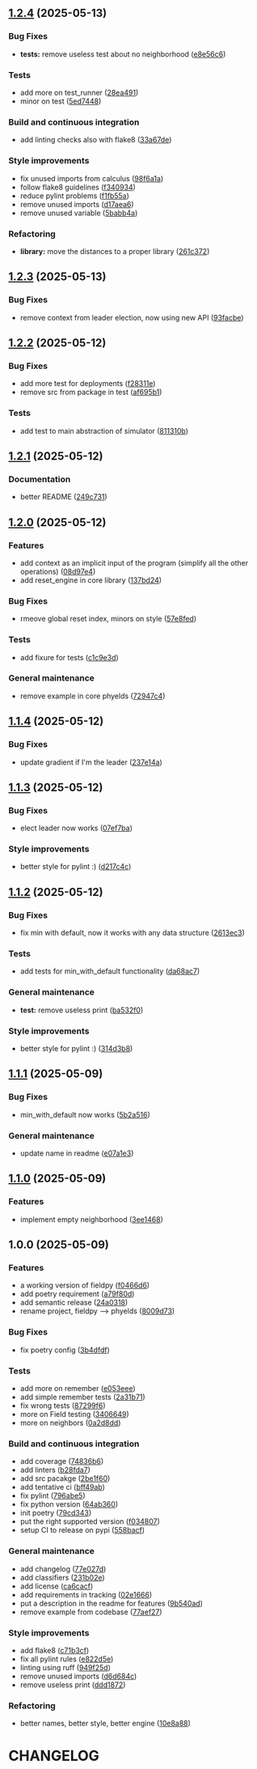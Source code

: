 ## [1.2.4](https://github.com/phyelds/phyelds/compare/1.2.3...1.2.4) (2025-05-13)

### Bug Fixes

* **tests:** remove useless test about no neighborhood ([e8e56c6](https://github.com/phyelds/phyelds/commit/e8e56c69385021239a62fc0901e77b69407a96c1))

### Tests

* add more on test_runner ([28ea491](https://github.com/phyelds/phyelds/commit/28ea49125dd252e2a8728b5d8728304331a8c52f))
* minor on test ([5ed7448](https://github.com/phyelds/phyelds/commit/5ed7448033788faa15cc3fe0f1de714162dd4579))

### Build and continuous integration

* add linting checks also with flake8 ([33a67de](https://github.com/phyelds/phyelds/commit/33a67de91343bd5444c270d8da99c13cbf29eb37))

### Style improvements

* fix unused imports from calculus ([98f6a1a](https://github.com/phyelds/phyelds/commit/98f6a1a8a422d5d43d448f51c5f305f439dd5e0a))
* follow flake8 guidelines ([f340934](https://github.com/phyelds/phyelds/commit/f340934f6ca05c6147bfa32fb96fcbe1957748ce))
* reduce pylint problems ([f1fb55a](https://github.com/phyelds/phyelds/commit/f1fb55aabf5fafe9917339b31af43048d6853ed7))
* remove unused imports ([d17aea6](https://github.com/phyelds/phyelds/commit/d17aea65a9ae09269b2483a9a758ba2e8779479c))
* remove unused variable ([5babb4a](https://github.com/phyelds/phyelds/commit/5babb4a5e707580762047f1f2c424211dd40b9cb))

### Refactoring

* **library:** move the distances to a proper library ([261c372](https://github.com/phyelds/phyelds/commit/261c372a912d5f063a84056b86c698cd8b48078e))

## [1.2.3](https://github.com/phyelds/phyelds/compare/1.2.2...1.2.3) (2025-05-13)

### Bug Fixes

* remove context from leader election, now using new API ([93facbe](https://github.com/phyelds/phyelds/commit/93facbea61ae08f77bce218b069db945723397e5))

## [1.2.2](https://github.com/phyelds/phyelds/compare/1.2.1...1.2.2) (2025-05-12)

### Bug Fixes

* add more test for deployments ([f28311e](https://github.com/phyelds/phyelds/commit/f28311e2af45b831e296326e1d72c784412dac4b))
* remove src from package in test ([af695b1](https://github.com/phyelds/phyelds/commit/af695b17e31116e6d5b4d148a5e090c1e12911c0))

### Tests

* add test to main abstraction of simulator ([811310b](https://github.com/phyelds/phyelds/commit/811310bcb452718335c264faffb0575646937812))

## [1.2.1](https://github.com/phyelds/phyelds/compare/1.2.0...1.2.1) (2025-05-12)

### Documentation

* better README ([249c731](https://github.com/phyelds/phyelds/commit/249c7318394615dbcd88023524af84e33030f255))

## [1.2.0](https://github.com/phyelds/phyelds/compare/1.1.4...1.2.0) (2025-05-12)

### Features

* add context as an implicit input of the program (simplify all the other operations) ([08d97e4](https://github.com/phyelds/phyelds/commit/08d97e452fceb0d67587996656543834912bc0d9))
* add reset_engine in core library ([137bd24](https://github.com/phyelds/phyelds/commit/137bd242cbae7f8477b76d65825e725caccefbc1))

### Bug Fixes

* rmeove global reset index, minors on style ([57e8fed](https://github.com/phyelds/phyelds/commit/57e8fedf35ecc7b7ae7bd2e6f47f41f167eb8d35))

### Tests

* add fixure for tests ([c1c9e3d](https://github.com/phyelds/phyelds/commit/c1c9e3da930625505feab41a3f3efae7b4df2892))

### General maintenance

* remove example in core phyelds ([72947c4](https://github.com/phyelds/phyelds/commit/72947c478e1caa4e0bd3a20e6af110c9852001c1))

## [1.1.4](https://github.com/phyelds/phyelds/compare/1.1.3...1.1.4) (2025-05-12)

### Bug Fixes

* update gradient if I'm the leader ([237e14a](https://github.com/phyelds/phyelds/commit/237e14a29c9d2a37d6a6e61935d0ae00564550b7))

## [1.1.3](https://github.com/phyelds/phyelds/compare/1.1.2...1.1.3) (2025-05-12)

### Bug Fixes

* elect leader now works ([07ef7ba](https://github.com/phyelds/phyelds/commit/07ef7ba9b97e9aac682f0288dea6154409dfb3c7))

### Style improvements

* better style for pylint :) ([d217c4c](https://github.com/phyelds/phyelds/commit/d217c4cf1ba8cccf40139b45779ec4e1667e0649))

## [1.1.2](https://github.com/phyelds/phyelds/compare/1.1.1...1.1.2) (2025-05-12)

### Bug Fixes

* fix min with default, now it works with any data structure ([2613ec3](https://github.com/phyelds/phyelds/commit/2613ec338ff078facbd17f2ec305cbbf1b0ea122))

### Tests

* add tests for min_with_default functionality ([da68ac7](https://github.com/phyelds/phyelds/commit/da68ac7194047f6f8ed2922719af594faa15bad2))

### General maintenance

* **test:** remove useless print ([ba532f0](https://github.com/phyelds/phyelds/commit/ba532f0577484661d59b7b6b19219a13391fdf2b))

### Style improvements

* better style for pylint :) ([314d3b8](https://github.com/phyelds/phyelds/commit/314d3b8288ecfc6a198890fbdc5718efe67e313d))

## [1.1.1](https://github.com/phyelds/phyelds/compare/1.1.0...1.1.1) (2025-05-09)

### Bug Fixes

* min_with_default now works ([5b2a516](https://github.com/phyelds/phyelds/commit/5b2a516eec5dd1f11edbc423dfcc5fbcdefbfcc0))

### General maintenance

* update name in readme ([e07a1e3](https://github.com/phyelds/phyelds/commit/e07a1e334fdf5510283ef0d9d1514d9dcd07b8a4))

## [1.1.0](https://github.com/phyelds/phyelds/compare/1.0.0...1.1.0) (2025-05-09)

### Features

* implement empty neighborhood ([3ee1468](https://github.com/phyelds/phyelds/commit/3ee146817d67dd2df433cae2b54baa371a5aeae5))

## 1.0.0 (2025-05-09)

### Features

* a working version of fieldpy ([f0466d6](https://github.com/phyelds/phyelds/commit/f0466d6ab3e52d443590c4900015162894da9fd8))
* add poetry requirement ([a79f80d](https://github.com/phyelds/phyelds/commit/a79f80d4a21eb27fd9aafaa1053b466ad9990d0b))
* add semantic release ([24a0318](https://github.com/phyelds/phyelds/commit/24a0318548710530e5a753b96234b2a049dc2e25))
* rename project, fieldpy --> phyelds ([8009d73](https://github.com/phyelds/phyelds/commit/8009d7373b57e94b414dee5036f8d4f875ead49b))

### Bug Fixes

* fix poetry config ([3b4dfdf](https://github.com/phyelds/phyelds/commit/3b4dfdf2b270458ee0e1bee26b20c79a8ec72df9))

### Tests

* add more on remember ([e053eee](https://github.com/phyelds/phyelds/commit/e053eeeecfedd44207b9df420a74eba7234c6f4e))
* add simple remember tests ([2a31b71](https://github.com/phyelds/phyelds/commit/2a31b710ab3ff2b15716aea363d75f3148dfaca2))
* fix wrong tests ([87299f6](https://github.com/phyelds/phyelds/commit/87299f69c8d0ffc8d98e3b4d0354f81e705cae12))
* more on Field testing ([3406649](https://github.com/phyelds/phyelds/commit/34066498f00c3970480bec1b15f907c72cacf6d3))
* more on neighbors ([0a2d8dd](https://github.com/phyelds/phyelds/commit/0a2d8dd824bac5dbcf21d24e269b1d787c1c92f4))

### Build and continuous integration

* add coverage ([74836b6](https://github.com/phyelds/phyelds/commit/74836b66511d3f82e7bab363ed32688887eea059))
* add linters ([b28fda7](https://github.com/phyelds/phyelds/commit/b28fda75032778e1474c2d308194862e41e9cbd0))
* add src pacakge ([2be1f60](https://github.com/phyelds/phyelds/commit/2be1f60e195d1438731653e418eaa7ca83e7dffc))
* add tentative ci ([bff49ab](https://github.com/phyelds/phyelds/commit/bff49ab609d7de33992a355d56762be2cf509722))
* fix pylint ([796abe5](https://github.com/phyelds/phyelds/commit/796abe5bb450f75ea042cacbf4fbc3ac06cb2f5c))
* fix python version ([64ab360](https://github.com/phyelds/phyelds/commit/64ab360de63993874fefffb66386d0c30ad6367e))
* init poetry ([79cd343](https://github.com/phyelds/phyelds/commit/79cd343d8a1fcaad9a0e2701d35a150dbb1f0555))
* put the right supported version ([f034807](https://github.com/phyelds/phyelds/commit/f034807f1690e4e921ad5a44016c27d9ec4d6ee6))
* setup CI to release on pypi ([558bacf](https://github.com/phyelds/phyelds/commit/558bacfa8e7d0582dc9f587e45b65d06788e41d8))

### General maintenance

* add changelog ([77e027d](https://github.com/phyelds/phyelds/commit/77e027d80a3cde03abb1ccc5547d7d8574dc6ec2))
* add classifiers ([231b02e](https://github.com/phyelds/phyelds/commit/231b02ebb6eba304467ef7d75535823142560a49))
* add license ([ca6cacf](https://github.com/phyelds/phyelds/commit/ca6cacfdf1a4716f7538552463a19a0f4ab57e1c))
* add requirements in tracking ([02e1666](https://github.com/phyelds/phyelds/commit/02e16663d663e2afcf98cd1b595dd27efc5eca01))
* put a description in the readme for features ([9b540ad](https://github.com/phyelds/phyelds/commit/9b540ada934010b90a5c5e72b50d94362cea0f59))
* remove example from codebase ([77aef27](https://github.com/phyelds/phyelds/commit/77aef276be5a502eea010b6e3dac843876138811))

### Style improvements

* add flake8 ([c71b3cf](https://github.com/phyelds/phyelds/commit/c71b3cfe2b50ff6f7761061991179f67c752771f))
* fix all pylint rules ([e822d5e](https://github.com/phyelds/phyelds/commit/e822d5e732e9fd25ee463848897843d750265b45))
* linting using ruff ([949f25d](https://github.com/phyelds/phyelds/commit/949f25de4aa1f48b12da4ecf4b57671d309d6f90))
* remove unused imports ([d6d684c](https://github.com/phyelds/phyelds/commit/d6d684c7717269c8ef5dfa925e49dd9901c13459))
* remove useless print ([ddd1872](https://github.com/phyelds/phyelds/commit/ddd18725bc9aade332ce45b9c0f6b348a467359e))

### Refactoring

* better names, better style, better engine ([10e8a88](https://github.com/phyelds/phyelds/commit/10e8a8879881bf5d7ad3a5a5efeb13414a9013b2))

# CHANGELOG
